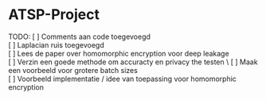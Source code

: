 # ATSP-Project
TODO:
  [ ] Comments aan code toegevoegd \
  [ ] Laplacian ruis toegevoegd \
  [ ] Lees de paper over homomorphic encryption voor deep leakage \
  [ ] Verzin een goede methode om accuracty en privacy the testen \ 
  [ ] Maak een voorbeeld voor grotere batch sizes \
  [ ] Voorbeeld implementatie / idee van toepassing voor homomorphic encryption

